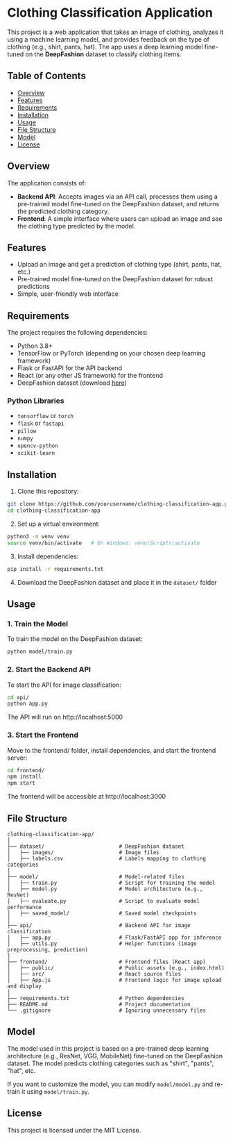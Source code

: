 # Clothing Classification Application

This project is a web application that takes an image of clothing, analyzes it using a machine learning model, and provides feedback on the type of clothing (e.g., shirt, pants, hat). The app uses a deep learning model fine-tuned on the **DeepFashion** dataset to classify clothing items.

## Table of Contents
- [Overview](#overview)
- [Features](#features)
- [Requirements](#requirements)
- [Installation](#installation)
- [Usage](#usage)
- [File Structure](#file-structure)
- [Model](#model)
- [License](#license)

## Overview

The application consists of:
- **Backend API**: Accepts images via an API call, processes them using a pre-trained model fine-tuned on the DeepFashion dataset, and returns the predicted clothing category.
- **Frontend**: A simple interface where users can upload an image and see the clothing type predicted by the model.

## Features
- Upload an image and get a prediction of clothing type (shirt, pants, hat, etc.)
- Pre-trained model fine-tuned on the DeepFashion dataset for robust predictions
- Simple, user-friendly web interface

## Requirements

The project requires the following dependencies:

- Python 3.8+
- TensorFlow or PyTorch (depending on your chosen deep learning framework)
- Flask or FastAPI for the API backend
- React (or any other JS framework) for the frontend
- DeepFashion dataset (download [here](http://mmlab.ie.cuhk.edu.hk/projects/DeepFashion.html))

### Python Libraries
- `tensorflow` or `torch`
- `flask` or `fastapi`
- `pillow`
- `numpy`
- `opencv-python`
- `scikit-learn`

## Installation

1. Clone this repository:
```bash
git clone https://github.com/yourusername/clothing-classification-app.git
cd clothing-classification-app
```

2. Set up a virtual environment:
```bash
python3 -m venv venv
source venv/bin/activate   # On Windows: venv\Scripts\activate
```

3. Install dependencies:
```bash
pip install -r requirements.txt
```

4. Download the DeepFashion dataset and place it in the `dataset/` folder

## Usage

### 1. Train the Model
To train the model on the DeepFashion dataset:
```bash
python model/train.py
```

### 2. Start the Backend API
To start the API for image classification:
```bash
cd api/
python app.py
```
The API will run on http://localhost:5000

### 3. Start the Frontend
Move to the frontend/ folder, install dependencies, and start the frontend server:
```bash
cd frontend/
npm install
npm start
```
The frontend will be accessible at http://localhost:3000

## File Structure
```
clothing-classification-app/
│
├── dataset/                        # DeepFashion dataset
│   ├── images/                     # Image files
│   ├── labels.csv                  # Labels mapping to clothing categories
│
├── model/                          # Model-related files
│   ├── train.py                    # Script for training the model
│   ├── model.py                    # Model architecture (e.g., ResNet)
│   ├── evaluate.py                 # Script to evaluate model performance
│   ├── saved_model/                # Saved model checkpoints
│
├── api/                            # Backend API for image classification
│   ├── app.py                      # Flask/FastAPI app for inference
│   ├── utils.py                    # Helper functions (image preprocessing, prediction)
│
├── frontend/                       # Frontend files (React app)
│   ├── public/                     # Public assets (e.g., index.html)
│   ├── src/                        # React source files
│   ├── App.js                      # Frontend logic for image upload and display
│
├── requirements.txt                # Python dependencies
├── README.md                       # Project documentation
└── .gitignore                      # Ignoring unnecessary files
```

## Model
The model used in this project is based on a pre-trained deep learning architecture (e.g., ResNet, VGG, MobileNet) fine-tuned on the DeepFashion dataset. The model predicts clothing categories such as "shirt", "pants", "hat", etc.

If you want to customize the model, you can modify `model/model.py` and re-train it using `model/train.py`.

## License
This project is licensed under the MIT License.
